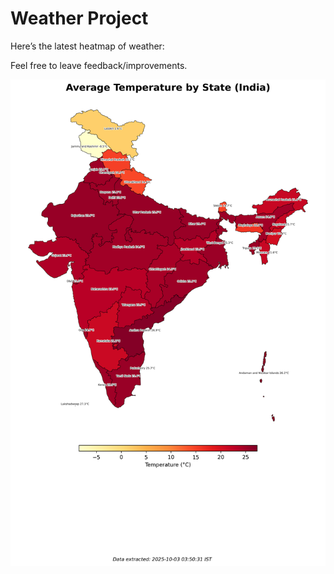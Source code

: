 # Weather Project

Here’s the latest heatmap of weather:

Feel free to leave feedback/improvements.

![India Heatmap](docs/assets/india_heatmap.png?v=DEFAB1)
